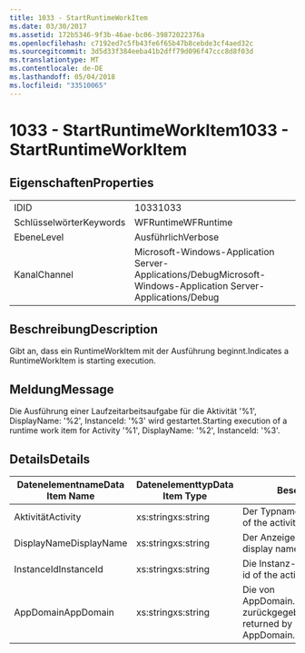 ```yaml
---
title: 1033 - StartRuntimeWorkItem
ms.date: 03/30/2017
ms.assetid: 172b5346-9f3b-46ae-bc06-39872022376a
ms.openlocfilehash: c7192ed7c5fb43fe6f65b47b8cebde3cf4aed32c
ms.sourcegitcommit: 3d5d33f384eeba41b2dff79d096f47ccc8d8f03d
ms.translationtype: MT
ms.contentlocale: de-DE
ms.lasthandoff: 05/04/2018
ms.locfileid: "33510065"
---
```

# <a name="1033---startruntimeworkitem"></a><span data-ttu-id="0658c-102">1033 - StartRuntimeWorkItem</span><span class="sxs-lookup"><span data-stu-id="0658c-102">1033 - StartRuntimeWorkItem</span></span>
## <a name="properties"></a><span data-ttu-id="0658c-103">Eigenschaften</span><span class="sxs-lookup"><span data-stu-id="0658c-103">Properties</span></span>  
  
|||  
|-|-|  
|<span data-ttu-id="0658c-104">ID</span><span class="sxs-lookup"><span data-stu-id="0658c-104">ID</span></span>|<span data-ttu-id="0658c-105">1033</span><span class="sxs-lookup"><span data-stu-id="0658c-105">1033</span></span>|  
|<span data-ttu-id="0658c-106">Schlüsselwörter</span><span class="sxs-lookup"><span data-stu-id="0658c-106">Keywords</span></span>|<span data-ttu-id="0658c-107">WFRuntime</span><span class="sxs-lookup"><span data-stu-id="0658c-107">WFRuntime</span></span>|  
|<span data-ttu-id="0658c-108">Ebene</span><span class="sxs-lookup"><span data-stu-id="0658c-108">Level</span></span>|<span data-ttu-id="0658c-109">Ausführlich</span><span class="sxs-lookup"><span data-stu-id="0658c-109">Verbose</span></span>|  
|<span data-ttu-id="0658c-110">Kanal</span><span class="sxs-lookup"><span data-stu-id="0658c-110">Channel</span></span>|<span data-ttu-id="0658c-111">Microsoft-Windows-Application Server-Applications/Debug</span><span class="sxs-lookup"><span data-stu-id="0658c-111">Microsoft-Windows-Application Server-Applications/Debug</span></span>|  
  
## <a name="description"></a><span data-ttu-id="0658c-112">Beschreibung</span><span class="sxs-lookup"><span data-stu-id="0658c-112">Description</span></span>  
 <span data-ttu-id="0658c-113">Gibt an, dass ein RuntimeWorkItem mit der Ausführung beginnt.</span><span class="sxs-lookup"><span data-stu-id="0658c-113">Indicates a RuntimeWorkItem is starting execution.</span></span>  
  
## <a name="message"></a><span data-ttu-id="0658c-114">Meldung</span><span class="sxs-lookup"><span data-stu-id="0658c-114">Message</span></span>  
 <span data-ttu-id="0658c-115">Die Ausführung einer Laufzeitarbeitsaufgabe für die Aktivität '%1', DisplayName: '%2', InstanceId: '%3' wird gestartet.</span><span class="sxs-lookup"><span data-stu-id="0658c-115">Starting execution of a runtime work item for Activity '%1', DisplayName: '%2', InstanceId: '%3'.</span></span>  
  
## <a name="details"></a><span data-ttu-id="0658c-116">Details</span><span class="sxs-lookup"><span data-stu-id="0658c-116">Details</span></span>  
  
|<span data-ttu-id="0658c-117">Datenelementname</span><span class="sxs-lookup"><span data-stu-id="0658c-117">Data Item Name</span></span>|<span data-ttu-id="0658c-118">Datenelementtyp</span><span class="sxs-lookup"><span data-stu-id="0658c-118">Data Item Type</span></span>|<span data-ttu-id="0658c-119">Beschreibung</span><span class="sxs-lookup"><span data-stu-id="0658c-119">Description</span></span>|  
|--------------------|--------------------|-----------------|  
|<span data-ttu-id="0658c-120">Aktivität</span><span class="sxs-lookup"><span data-stu-id="0658c-120">Activity</span></span>|<span data-ttu-id="0658c-121">xs:string</span><span class="sxs-lookup"><span data-stu-id="0658c-121">xs:string</span></span>|<span data-ttu-id="0658c-122">Der Typname der Aktivität.</span><span class="sxs-lookup"><span data-stu-id="0658c-122">The type name of the activity.</span></span>|  
|<span data-ttu-id="0658c-123">DisplayName</span><span class="sxs-lookup"><span data-stu-id="0658c-123">DisplayName</span></span>|<span data-ttu-id="0658c-124">xs:string</span><span class="sxs-lookup"><span data-stu-id="0658c-124">xs:string</span></span>|<span data-ttu-id="0658c-125">Der Anzeigename der Aktivität.</span><span class="sxs-lookup"><span data-stu-id="0658c-125">The display name of the activity.</span></span>|  
|<span data-ttu-id="0658c-126">InstanceId</span><span class="sxs-lookup"><span data-stu-id="0658c-126">InstanceId</span></span>|<span data-ttu-id="0658c-127">xs:string</span><span class="sxs-lookup"><span data-stu-id="0658c-127">xs:string</span></span>|<span data-ttu-id="0658c-128">Die Instanz-ID der Aktivität.</span><span class="sxs-lookup"><span data-stu-id="0658c-128">The instance id of the activity.</span></span>|  
|<span data-ttu-id="0658c-129">AppDomain</span><span class="sxs-lookup"><span data-stu-id="0658c-129">AppDomain</span></span>|<span data-ttu-id="0658c-130">xs:string</span><span class="sxs-lookup"><span data-stu-id="0658c-130">xs:string</span></span>|<span data-ttu-id="0658c-131">Die von AppDomain.CurrentDomain.FriendlyName zurückgegebene Zeichenfolge.</span><span class="sxs-lookup"><span data-stu-id="0658c-131">The string returned by AppDomain.CurrentDomain.FriendlyName.</span></span>|

